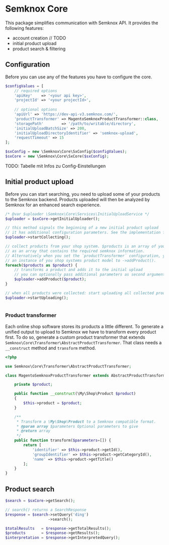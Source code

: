 # Semknox Core

This package simplifies communication with Semknox API. It provides the following features:

* account creation // TODO
* initial product upload
* product search & filtering

## Configuration

Before you can use any of the features you have to configure the core.


~~~php
$configValues = [
    // required options
    'apiKey'    => '<your api key>',
    'projectId' => '<your projectId>',  
    
    // optional options
    'apiUrl' => 'https://dev-api-v3.semknox.com/',
    'productTransformer' => MagentoSemknoxProductTransformer::class,
    'storagePath'        => '/path/to/writable/directory',
    'initialUploadBatchSize' => 200,
    'initialUploadDirectoryIdentifier' => 'semknox-upload',
    'requestTimeout' => 15
];

$sxConfig = new \Semknox\Core\SxConfig($configValues);
$sxCore = new \Semknox\Core\SxCore($sxConfig);
~~~

TODO: Tabelle mit Infos zu Config-Einstellungen

## Initial product upload

Before you can start searching, you need to upload some of your products to the Semknox backend. Products uploaded will then be analyzed by Semknox for an enhanced search experience.

~~~php
/* @var $uploader \Semknox\Core\Services\InitialUploadService */
$uploader = $sxCore->getInitialUploader();

// this method signals the beginning of a new initial product upload
// it has additional configuration parameters. See the implementation for details. 
$uploader->startCollecting();

// collect products from your shop system. $products is an array of your products
// as an array that contains the required semknox information.
// Alternatively when you set the `productTransformer` configuration, you can pass
// an instance of you shop systems product model to ->addProduct(). 
foreach($products as $product) {
    // transforms a product and adds it to the initial upload
    // you can optionally pass additional parameters as second argument
    $uploader->addProduct($product);
}

// when all products were collected: start uploading all collected products 
$uploader->startUploading();
  
~~~


### Product transformer

Each online shop software stores its products a little different. To generate a unified output to upload to Semknox we have to transform every product first. To do so, generate a custom product transformer that extends `Semknox\Core\Transformer\AbstractProductTransformer`.
That class needs a `__construct` method and `transform` method. 

```php
<?php

use Semknox\Core\Transformer\AbstractProductTransformer;

class MagentoSemknoxProductTransformer extends AbstractProductTransformer {

    private $product;

    public function __construct(\My\Shop\Product $product)
    {
        $this->product = $product;
    }   

    /**
     * Transform a \My\Shop\Product to a Semknox compatible format.
     * @param array $parameters Optional parameters to give 
     * @return array
     */
    public function transform($parameters=[]) {
        return [
            'identifier' => $this->product->getId(),
            'groupIdentifier' => $this->product->getCategoryId(),
            'name' => $this->product->getTitle()
        ];        
    } 
}
```
 
## Product search

~~~php
$search = $sxCore->getSearch();

// search() returns a SearchResponse
$response = $search->setQuery('ding')
                   ->search();

$totalResults   = $response->getTotalResults();
$products       = $response->getResults();
$interpretation = $response->getInterpretedQuery();

~~~